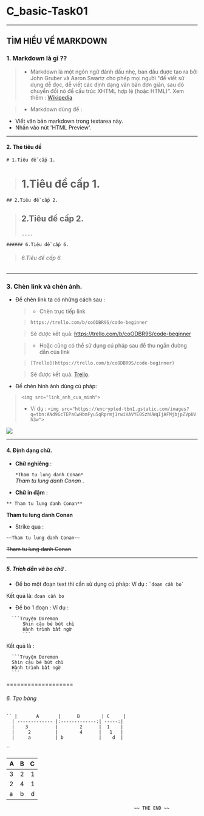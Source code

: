 # **C_basic-Task01**
------------
## **TÌM HIỂU VỀ MARKDOWN**
###  1. Markdown là gì ??
>- Markdown là một ngôn ngữ đánh dấu nhẹ, ban đầu được tạo ra bởi John Gruber và Aaron Swartz cho phép mọi người "để viết sử dụng dễ đọc, dễ viết các định dạng văn bản đơn giản, sau đó chuyển đổi nó để cấu trúc XHTML hợp lệ (hoặc HTML)".
   Xem thêm : [Wikipedia](http://en.wikipedia.org/wiki/Markdown)

>- Markdown dùng để :
  + Viết văn bản markdown trong textarea này.
  + Nhấn vào nút 'HTML Preview'.
  
------------
#### 2. Thẻ tiêu đề

 `# 1.Tiêu đề cấp 1.`
># 1.Tiêu đề cấp 1.
`## 2.Tiêu đề cấp 2.`
>## 2.Tiêu đề cấp 2.
>.......

`###### 6.Tiêu đề cấp 6.`
>###### 6.Tiêu đề cấp 6.
---------------

### 3. Chèn link và chèn ảnh.
- Để chèn link ta có những cách sau :
  >+ Chèn trực tiếp link

  >`https://trello.com/b/coODBR9S/code-beginner`

  >Sẽ được kết quả:   https://trello.com/b/coODBR9S/code-beginner
       
  >+ Hoặc cũng có thể sử dụng cú pháp sau để thu ngắn đường dẫn của link

  >`[Trello](https://trello.com/b/coODBR9S/code-beginner)`

  >Sẽ được kết quả:  [Trello](https://trello.com/b/coODBR9S/code-beginner).
  
- Để chèn hình ảnh dùng cú pháp:

>`<img src="link_anh_cua_minh">`
>+ Ví dụ : `<img src="https://encrypted-tbn1.gstatic.com/images?q=tbn:ANd9GcTEPaCwHbmFyu5qRprmj1rwiVAVYE0SzhUWqIjAFMjbjpZVpUVh3w">`

  <img src="https://encrypted-tbn1.gstatic.com/images?q=tbn:ANd9GcTEPaCwHbmFyu5qRprmj1rwiVAVYE0SzhUWqIjAFMjbjpZVpUVh3w">

----------------
#### 4. Định dạng chữ.
- **Chữ nghiêng** : 

  ` *Tham tu lung danh Conan* `          
  *Tham tu lung danh Conan* .
  
- **Chữ in đậm** :

 ` ** Tham tu lung danh Conan** `
 
  **Tham tu lung danh Conan**
  
- Strike qua :

 ` ~~Tham tu lung danh Conan~~ `
 
  ~~Tham tu lung danh Conan~~
  
 ---------------
 
##### 5. Trích dẫn và bo chữ .

- Để bo một đoạn text thì cần sử dụng cú pháp:
 Ví dụ :
  ``
  `đoạn cần bo`
  ``
  
Kết quả là: 
  `đoạn cần bo`

- Để bo 1 đoạn :
Ví dụ :
```
  ```Truyện Doremon
      Shin cậu bé bút chì
      Hành trình bất ngờ 
      ```
```

Kết quả là : 
 
      ```Truyện Doremon
      Shin cậu bé bút chì
      Hành trình bất ngờ 
      ```


===================

###### 6. Tạo bảng 


    `` |       A       |      B        | C     |
      | ------------- |:-------------:| -----:|
      |    3          |        2      |  1    |
      |     2         |        4      |   1   |
      |     a         | b             |    d  |
``


|       A       |      B        | C     |
| ------------- |:-------------:| -----:|
|    3          |        2      |  1    |
|     2         |        4      |   1   |
|     a         | b             |    d  |



                                                   ~~ THE END ~~
